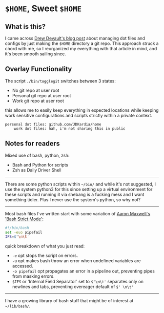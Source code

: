 # `$HOME`, Sweet `$HOME`

## What is this?

I came across [Drew Devault's blog post](https://drewdevault.com/2019/12/30/dotfiles.html "Managing my dotfiles as a git repository") 
about managing dot files and configs by just making the `$HOME` directory a git
repo. This approach struck a chord with me, so I reorganized my everything with
that article in mind, and it's been smooth sailing since.

## Overlay Functionality
The script `./bin/togglegit` switches between 3 states:
- No git repo at user root
- Personal git repo at user root
- Work git repo at user root

this allows me to easily keep everything in expected locations while keeping 
work sensitive configurations and scripts strictly within a private context.

```
personal dot files: github.com/JDKardia/home
    work dot files: hah, i'm not sharing this in public
```

## Notes for readers

Mixed use of bash, python, zsh:

- Bash and Python for scripts
- Zsh as Daily Driver Shell

---

There are some python scripts within `~/bin/` and while it's not suggested, I
use the system python3 for this since setting up a virtual environment for
these scripts and running it via shebang is a fucking mess and I want something
tidier. Plus I never use the system's python, so why not?

---

Most bash files I've written start with some variation of 
[Aaron Maxwell's 'Bash Strict Mode'](http://redsymbol.net/articles/unofficial-bash-strict-mode/ "Unofficial Bash Strict Mode"):

```bash
#!/bin/bash
set -euo pipefail
IFS=$'\n\t'
```

quick breakdown of what you just read:
- `-e` opt stops the script on errors.
- `-u` opt makes bash throw an error when undefined variables are accessed.
- `-o pipefail` opt propagates an error in a pipeline out, preventing pipes from masking errors.
- `$IFS` or 'Internal Field Separator' set to `$'\n\t'` separates only on newlines and tabs, preventing overeager default of `$' \n\t'`

--- 

I have a growing library of bash stuff that might be of interest at `~/lib/bash/`.
